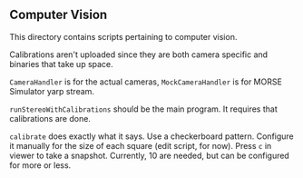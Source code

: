 Computer Vision
---------------

This directory contains scripts pertaining to computer vision.

Calibrations aren't uploaded since they are both camera specific and binaries that take up space.

`CameraHandler` is for the actual cameras, `MockCameraHandler` is for MORSE Simulator yarp stream.

`runStereoWithCalibrations` should be the main program. It requires that calibrations are done.

`calibrate` does exactly what it says. Use a checkerboard pattern. Configure it manually for the size of each square (edit script, for now). Press `c` in viewer to take a snapshot. Currently, 10 are needed, but can be configured for more or less.
